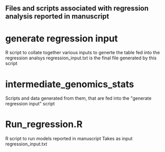 ## Files and scripts associated with regression analysis reported in manuscript

# generate regression input
R script to collate together various inputs to generte the table fed into the regression analsys
regression_input.txt is the final file generated by this script

# intermediate_genomics_stats
Scripts and data generated from them, that are fed into the "generate regression input" script

# Run_regression.R
R script to run models reported in manuscript
Takes as input regression_input.txt

